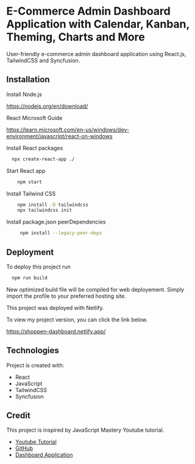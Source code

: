 
# E-Commerce Admin Dashboard Application with Calendar, Kanban, Theming, Charts and More

User-friendly e-commerce admin dashboard application using React.js, TailwindCSS and Syncfusion.


## Installation

Install Node.js

https://nodejs.org/en/download/

React Microsoft Guide 

https://learn.microsoft.com/en-us/windows/dev-environment/javascript/react-on-windows


Install React packages

```bash
  npx create-react-app ./
```

Start React app

```bash
    npm start
```

Install Tailwind CSS

```bash
    npm install -D tailwindcss
    npx tailwindcss init
```

Install package.json peerDependencies

```bash
     npm install --legacy-peer-deps
```
## Deployment

To deploy this project run

```bash
  npm run build
```
New optimized build file will be compiled for web deployement. Simply import the profile to your preferred hosting site.

This project was deployed with Netlify. 

To view my project version, you can click the link below.

https://shoppen-dashboard.netlify.app/


## Technologies
Project is created with:
* React
* JavaScript
* TailwindCSS
* Syncfusion


## Credit

This project is inspired by JavaScript Mastery Youtube tutorial.

 - [Youtube Tutorial](https://www.youtube.com/watch?v=jx5hdo50a2M)
 - [GitHub](https://github.com/adrianhajdin/project_syncfusion_dashboard)
 - [Dashboard Application](https://dashboard-shoppy.netlify.app/)


